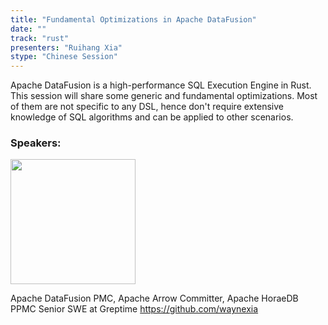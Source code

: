 ```yaml
---
title: "Fundamental Optimizations in Apache DataFusion"
date: ""
track: "rust"
presenters: "Ruihang Xia"
stype: "Chinese Session"
--- 
```


Apache DataFusion is a high-performance SQL Execution Engine in Rust. This session will share some generic and fundamental optimizations. Most of them are not specific to any DSL, hence don't require extensive knowledge of SQL algorithms and can be applied to other scenarios.

### Speakers:

<img src="https://sessionize.com/image/419d-400o400o1-3kgiWwtR5oUfafn9skiBcw.jpg" width="200" /><br/>

Apache DataFusion PMC, Apache Arrow Committer, Apache HoraeDB PPMC
Senior SWE at Greptime
https://github.com/waynexia